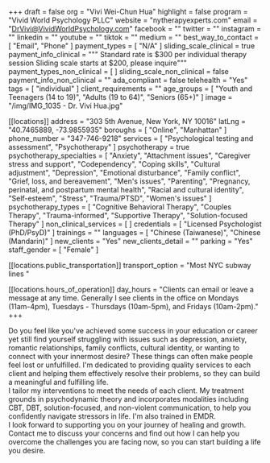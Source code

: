 +++
draft = false
org = "Vivi Wei-Chun Hua"
highlight = false
program = "Vivid World Psychology PLLC"
website = "nytherapyexperts.com"
email = "DrVivi@VividWorldPsychology.com"
facebook = ""
twitter = ""
instagram = ""
linkedin = ""
youtube = ""
tiktok = ""
medium = ""
best_way_to_contact = [ "Email", "Phone" ]
payment_types = [ "N/A" ]
sliding_scale_clinical = true
payment_info_clinical = """
Standard rate is $300 per individual therapy session
Sliding scale starts at $200, please inquire"""
payment_types_non_clinical = [ ]
sliding_scale_non_clinical = false
payment_info_non_clinical = ""
ada_compliant = false
telehealth = "Yes"
tags = [ "individual" ]
client_requirements = ""
age_groups = [
  "Youth and Teenagers (14 to 19)",
  "Adults (19 to 64)",
  "Seniors (65+)"
]
image = "/img/IMG_1035 - Dr. Vivi Hua.jpg"

[[locations]]
address = "303 5th Avenue, New York, NY 10016"
latLng = "40.7465889, -73.9855935"
boroughs = [ "Online", "Manhattan" ]
phone_number = "347-746-9218"
services = [ "Psychological testing and assessment", "Psychotherapy" ]
psychotherapy = true
psychotherapy_specialties = [
  "Anxiety",
  "Attachment issues",
  "Caregiver stress and support",
  "Codependency",
  "Coping skills",
  "Cultural adjustment",
  "Depression",
  "Emotional disturbance",
  "Family conflict",
  "Grief, loss, and bereavement",
  "Men's issues",
  "Parenting",
  "Pregnancy, perinatal, and postpartum mental health",
  "Racial and cultural identity",
  "Self-esteem",
  "Stress",
  "Trauma/PTSD",
  "Women's issues"
]
psychotherapy_types = [
  "Cognitive Behavioral Therapy",
  "Couples Therapy",
  "Trauma-informed",
  "Supportive Therapy",
  "Solution-focused Therapy"
]
non_clinical_services = [ ]
credentials = [ "Licensed Psychologist (PhD/PsyD)" ]
trainings = ""
languages = [ "Chinese (Taiwanese)", "Chinese (Mandarin)" ]
new_clients = "Yes"
new_clients_detail = ""
parking = "Yes"
staff_gender = [ "Female" ]

  [[locations.public_transportation]]
  transport_option = "Most NYC subway lines "

  [[locations.hours_of_operation]]
  day_hours = "Clients can email or leave a message at any time. Generally I see clients in the office on Mondays (11am-4pm), Tuesdays - Thursdays (10am-5pm), and Fridays (10am-2pm)."
+++

Do you feel like you've achieved some success in your education or career yet still find yourself struggling with issues such as depression, anxiety, romantic relationships, family conflicts, cultural identity, or wanting to connect with your innermost desire? These things can often make people feel lost or unfulfilled. I'm dedicated to providing quality services to each client and helping them effectively resolve their problems, so they can build a meaningful and fulfilling life. <br>
I tailor my interventions to meet the needs of each client. My treatment grounds in psychodynamic theory and incorporates modalities including CBT, DBT, solution-focused, and non-violent communication, to help you confidently navigate stressors in life. I'm also trained in EMDR. <br>
I look forward to supporting you on your journey of healing and growth. Contact me to discuss your concerns and find out how I can help you overcome the challenges you are facing now, so you can start building a life you desire. <br>

